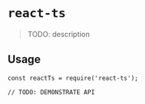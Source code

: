 # `react-ts`

> TODO: description

## Usage

```
const reactTs = require('react-ts');

// TODO: DEMONSTRATE API
```
